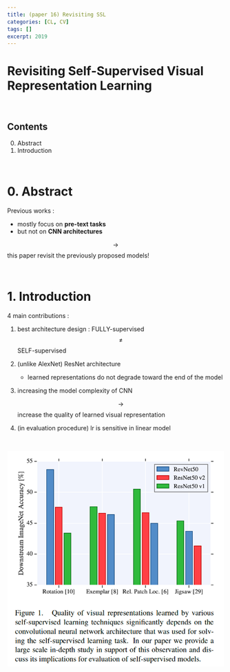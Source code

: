 ```yaml
---
title: (paper 16) Revisiting SSL
categories: [CL, CV]
tags: []
excerpt: 2019
---
```


<script src="https://cdn.mathjax.org/mathjax/latest/MathJax.js?config=TeX-AMS-MML_HTMLorMML" type="text/javascript"></script>

# Revisiting Self-Supervised Visual Representation Learning

<br>

## Contents

0. Abstract
0. Introduction

<br>

# 0. Abstract

Previous works :

- mostly focus on **pre-text tasks**
- but not on **CNN architectures**

$$\rightarrow$$ this paper revisit the previously proposed models!

<br>

# 1. Introduction

4 main contributions :

1. best architecture design : FULLY-supervised $$\neq$$ SELF-supervised
2. (unlike AlexNet) ResNet architecture
   - learned representations do not degrade toward the end of the model

3. increasing the model complexity of CNN

   $$\rightarrow$$ increase the quality of learned visual representation

4. (in evaluation procedure) lr is sensitive in linear model

<br>

![figure2](/assets/img/cl/img41.png)


